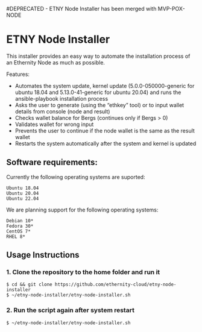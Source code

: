 #DEPRECATED - ETNY Node Installer has been merged with MVP-POX-NODE

# ETNY Node Installer

This installer provides an easy way to automate the installation process of an Ethernity Node as much as possible.

Features:
-	Automates the system update, kernel update (5.0.0-050000-generic for ubuntu 18.04 and 5.13.0-41-generic for ubuntu 20.04) and runs the ansible-playbook installation process
-	Asks the user to generate (using the “ethkey” tool) or to input wallet details from console (node and result)
-	Checks wallet balance for Bergs (continues only if Bergs > 0)
-	Validates wallet for wrong input 
-	Prevents the user to continue if the node wallet  is the same as the result wallet
-	Restarts the system automatically after the system and kernel is updated

## Software requirements:

Currently the following operating systems are suported:

```
Ubuntu 18.04
Ubuntu 20.04
Ubuntu 22.04
```

We are planning support for the following operating systems:

```
Debian 10*
Fedora 30*
CentOS 7*
RHEL 8*
```

## Usage Instructions

### 1. Clone the repository to the home folder and run it
```
$ cd && git clone https://github.com/ethernity-cloud/etny-node-installer 
$ ~/etny-node-installer/etny-node-installer.sh
```

### 2. Run the script again after system restart
```
$ ~/etny-node-installer/etny-node-installer.sh
```

